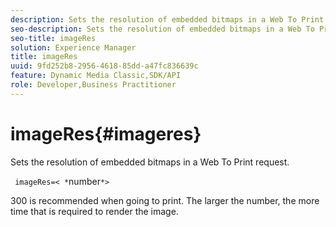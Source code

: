 ```yaml
---
description: Sets the resolution of embedded bitmaps in a Web To Print request.
seo-description: Sets the resolution of embedded bitmaps in a Web To Print request.
seo-title: imageRes
solution: Experience Manager
title: imageRes
uuid: 9fd252b8-2956-4618-85dd-a47fc836639c
feature: Dynamic Media Classic,SDK/API
role: Developer,Business Practitioner
---
```


# imageRes{#imageres}

Sets the resolution of embedded bitmaps in a Web To Print request.

 ` imageRes=< *`number`*>`

300 is recommended when going to print. The larger the number, the more time that is required to render the image. 
